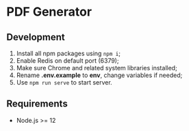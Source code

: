 # PDF Generator

## Development
1. Install all npm packages using `npm i`;
1. Enable Redis on default port (6379);
1. Make sure Chrome and related system libraries installed;
1. Rename __.env.example__ to __env__, change variables if needed;
1. Use `npm run serve` to start server.

## Requirements
* Node.js >= 12
